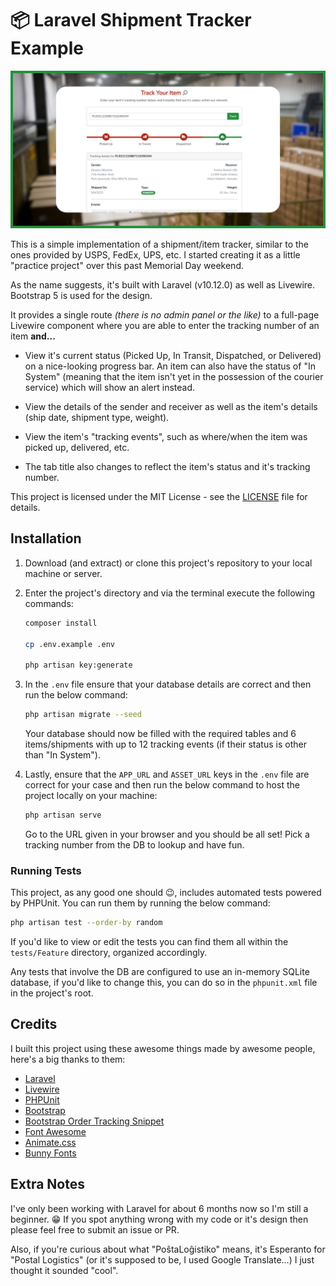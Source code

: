 # 📦 Laravel Shipment Tracker Example

![](https://github.com/jj15asmr/laravel-shipment-tracker-example/blob/1eba88a4a07b5e8d53db06775a2f362697639b80/github-banner.png)

This is a simple implementation of a shipment/item tracker, similar to the ones provided by USPS, FedEx, UPS, etc. I started creating it as a little "practice project" over this past Memorial Day weekend.

As the name suggests, it's built with Laravel (v10.12.0) as well as Livewire. Bootstrap 5 is used for the design.

It provides a single route *(there is no admin panel or the like)* to a full-page Livewire component where you are able to enter the tracking number of an item **and...**

* View it's current status (Picked Up, In Transit, Dispatched, or Delivered) on a nice-looking progress bar. An item can also have the status of "In System" (meaning that the item isn't yet in the possession of the courier service) which will show an alert instead.

* View the details of the sender and receiver as well as the item's details (ship date, shipment type, weight).

* View the item's "tracking events", such as where/when the item was picked up, delivered, etc.

* The tab title also changes to reflect the item's status and it's tracking number.

This project is licensed under the MIT License - see the [LICENSE](LICENSE.txt) file for details.

## Installation

1. Download (and extract) or clone this project's repository to your local machine or server.

2. Enter the project's directory and via the terminal execute the following commands:
    ```bash
    composer install

    cp .env.example .env

    php artisan key:generate
    ```

3. In the ``.env`` file ensure that your database details are correct and then run the below command:
    ```bash
    php artisan migrate --seed
    ```

    Your database should now be filled with the required tables and 6 items/shipments with up to 12 tracking events (if their status is other than "In System").

4. Lastly, ensure that the ``APP_URL`` and ``ASSET_URL`` keys in the ``.env`` file are correct for your case and then run the below command to host the project locally on your machine:
    ```bash
    php artisan serve
    ```

    Go to the URL given in your browser and you should be all set! Pick a tracking number from the DB to lookup and have fun.

### Running Tests

This project, as any good one should 😉, includes automated tests powered by PHPUnit. You can run them by running the below command:

```bash
php artisan test --order-by random
```

If you'd like to view or edit the tests you can find them all within the ``tests/Feature`` directory, organized accordingly.

Any tests that involve the DB are configured to use an in-memory SQLite database, if you'd like to change this, you can do so in the ``phpunit.xml`` file in the project's root.

## Credits

I built this project using these awesome things made by awesome people, here's a big thanks to them:

* [Laravel](https://github.com/laravel/laravel)
* [Livewire](https://github.com/livewire/livewire)
* [PHPUnit](https://github.com/sebastianbergmann/phpunit)
* [Bootstrap](https://github.com/twbs/bootstrap)
* [Bootstrap Order Tracking Snippet](https://bbbootstrap.com/snippets/order-tracking-template-all-details-34023037)
* [Font Awesome](https://github.com/FortAwesome/Font-Awesome)
* [Animate.css](https://github.com/animate-css/animate.css)
* [Bunny Fonts](https://fonts.bunny.net/)

## Extra Notes

I've only been working with Laravel for about 6 months now so I'm still a beginner. 😁 If you spot anything wrong with my code or it's design then please feel free to submit an issue or PR.

Also, if you're curious about what "PoŝtaLoĝistiko" means, it's Esperanto for "Postal Logistics" (or it's supposed to be, I used Google Translate...) I just thought it sounded "cool".
